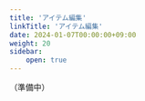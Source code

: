 ```yaml
---
title: 'アイテム編集'
linkTitle: 'アイテム編集'
date: 2024-01-07T00:00:00+09:00
weight: 20
sidebar:
    open: true
---
```


（準備中）
